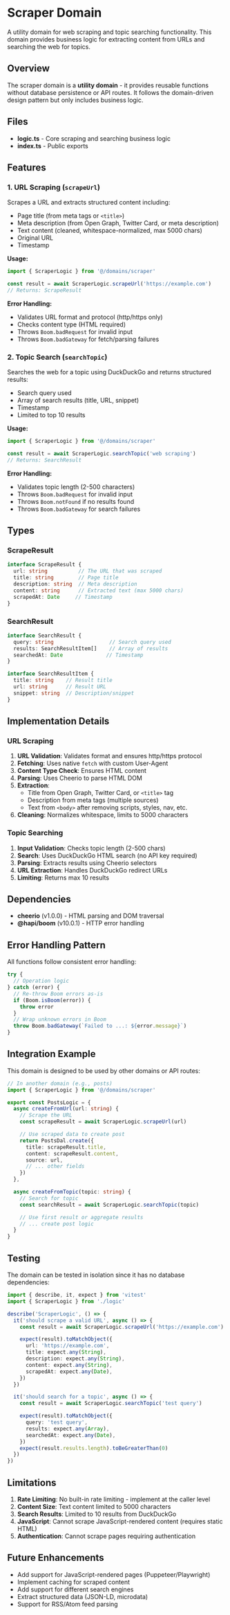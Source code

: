 # Scraper Domain

A utility domain for web scraping and topic searching functionality. This domain provides business logic for extracting content from URLs and searching the web for topics.

## Overview

The scraper domain is a **utility domain** - it provides reusable functions without database persistence or API routes. It follows the domain-driven design pattern but only includes business logic.

## Files

- **logic.ts** - Core scraping and searching business logic
- **index.ts** - Public exports

## Features

### 1. URL Scraping (`scrapeUrl`)

Scrapes a URL and extracts structured content including:
- Page title (from meta tags or `<title>`)
- Meta description (from Open Graph, Twitter Card, or meta description)
- Text content (cleaned, whitespace-normalized, max 5000 chars)
- Original URL
- Timestamp

**Usage:**

```typescript
import { ScraperLogic } from '@/domains/scraper'

const result = await ScraperLogic.scrapeUrl('https://example.com')
// Returns: ScrapeResult
```

**Error Handling:**
- Validates URL format and protocol (http/https only)
- Checks content type (HTML required)
- Throws `Boom.badRequest` for invalid input
- Throws `Boom.badGateway` for fetch/parsing failures

### 2. Topic Search (`searchTopic`)

Searches the web for a topic using DuckDuckGo and returns structured results:
- Search query used
- Array of search results (title, URL, snippet)
- Timestamp
- Limited to top 10 results

**Usage:**

```typescript
import { ScraperLogic } from '@/domains/scraper'

const result = await ScraperLogic.searchTopic('web scraping')
// Returns: SearchResult
```

**Error Handling:**
- Validates topic length (2-500 characters)
- Throws `Boom.badRequest` for invalid input
- Throws `Boom.notFound` if no results found
- Throws `Boom.badGateway` for search failures

## Types

### ScrapeResult

```typescript
interface ScrapeResult {
  url: string          // The URL that was scraped
  title: string        // Page title
  description: string  // Meta description
  content: string      // Extracted text (max 5000 chars)
  scrapedAt: Date     // Timestamp
}
```

### SearchResult

```typescript
interface SearchResult {
  query: string                  // Search query used
  results: SearchResultItem[]    // Array of results
  searchedAt: Date              // Timestamp
}

interface SearchResultItem {
  title: string    // Result title
  url: string      // Result URL
  snippet: string  // Description/snippet
}
```

## Implementation Details

### URL Scraping

1. **URL Validation**: Validates format and ensures http/https protocol
2. **Fetching**: Uses native `fetch` with custom User-Agent
3. **Content Type Check**: Ensures HTML content
4. **Parsing**: Uses Cheerio to parse HTML DOM
5. **Extraction**:
   - Title from Open Graph, Twitter Card, or `<title>` tag
   - Description from meta tags (multiple sources)
   - Text from `<body>` after removing scripts, styles, nav, etc.
6. **Cleaning**: Normalizes whitespace, limits to 5000 characters

### Topic Searching

1. **Input Validation**: Checks topic length (2-500 chars)
2. **Search**: Uses DuckDuckGo HTML search (no API key required)
3. **Parsing**: Extracts results using Cheerio selectors
4. **URL Extraction**: Handles DuckDuckGo redirect URLs
5. **Limiting**: Returns max 10 results

## Dependencies

- **cheerio** (v1.0.0) - HTML parsing and DOM traversal
- **@hapi/boom** (v10.0.1) - HTTP error handling

## Error Handling Pattern

All functions follow consistent error handling:

```typescript
try {
  // Operation logic
} catch (error) {
  // Re-throw Boom errors as-is
  if (Boom.isBoom(error)) {
    throw error
  }
  // Wrap unknown errors in Boom
  throw Boom.badGateway(`Failed to ...: ${error.message}`)
}
```

## Integration Example

This domain is designed to be used by other domains or API routes:

```typescript
// In another domain (e.g., posts)
import { ScraperLogic } from '@/domains/scraper'

export const PostsLogic = {
  async createFromUrl(url: string) {
    // Scrape the URL
    const scrapeResult = await ScraperLogic.scrapeUrl(url)

    // Use scraped data to create post
    return PostsDal.create({
      title: scrapeResult.title,
      content: scrapeResult.content,
      source: url,
      // ... other fields
    })
  },

  async createFromTopic(topic: string) {
    // Search for topic
    const searchResult = await ScraperLogic.searchTopic(topic)

    // Use first result or aggregate results
    // ... create post logic
  }
}
```

## Testing

The domain can be tested in isolation since it has no database dependencies:

```typescript
import { describe, it, expect } from 'vitest'
import { ScraperLogic } from './logic'

describe('ScraperLogic', () => {
  it('should scrape a valid URL', async () => {
    const result = await ScraperLogic.scrapeUrl('https://example.com')

    expect(result).toMatchObject({
      url: 'https://example.com',
      title: expect.any(String),
      description: expect.any(String),
      content: expect.any(String),
      scrapedAt: expect.any(Date),
    })
  })

  it('should search for a topic', async () => {
    const result = await ScraperLogic.searchTopic('test query')

    expect(result).toMatchObject({
      query: 'test query',
      results: expect.any(Array),
      searchedAt: expect.any(Date),
    })
    expect(result.results.length).toBeGreaterThan(0)
  })
})
```

## Limitations

1. **Rate Limiting**: No built-in rate limiting - implement at the caller level
2. **Content Size**: Text content limited to 5000 characters
3. **Search Results**: Limited to 10 results from DuckDuckGo
4. **JavaScript**: Cannot scrape JavaScript-rendered content (requires static HTML)
5. **Authentication**: Cannot scrape pages requiring authentication

## Future Enhancements

- Add support for JavaScript-rendered pages (Puppeteer/Playwright)
- Implement caching for scraped content
- Add support for different search engines
- Extract structured data (JSON-LD, microdata)
- Support for RSS/Atom feed parsing
